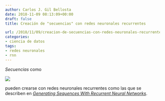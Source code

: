 ```yaml
---
author: Carlos J. Gil Bellosta
date: 2018-11-09 08:13:09+00:00
draft: false
title: Creación de "secuencias" con redes neuronales recurrentes

url: /2018/11/09/creacion-de-secuencias-con-redes-neuronales-recurrentes/
categories:
- ciencia de datos
tags:
- redes neuronales
- rnn
---
```


_Secuencias_ como

![](/wp-uploads/2018/11/handwriting.png#center)

pueden crearse con redes neuronales recurrentes como las que se describen en [_Generating Sequences With Recurrent Neural Networks_](https://arxiv.org/abs/1308.0850).